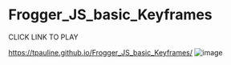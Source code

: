 # Frogger_JS_basic_Keyframes
CLICK LINK TO PLAY 

https://tpauline.github.io/Frogger_JS_basic_Keyframes/
![image](https://user-images.githubusercontent.com/73195686/171374183-e14e3a64-9e8a-4219-baf6-f947278fbf30.png)
